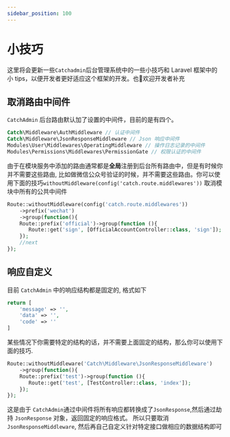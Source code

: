 ```yaml
---
sidebar_position: 100
---
```


# 小技巧
这里将会更新一些`Catchadmin`后台管理系统中的一些小技巧和 Laravel 框架中的小 tips，以便开发者更好适应这个框架的开发。也👏欢迎开发者补充

## 取消路由中间件
`CatchAdmin` 后台路由默认加了设置的中间件，目前的是有四个。
```php
Catch\Middleware\AuthMiddleware // 认证中间件
Catch\Middleware\JsonResponseMiddleware // Json 响应中间件
Modules\User\Middlewares\OperatingMiddleware // 操作日志记录的中间件
Modules\Permissions\Middlewares\PermissionGate // 权限认证的中间件
```
由于在模块服务中添加的路由通常都是**全局**注册到后台所有路由中，但是有时候你并不需要这些路由, 比如做微信公众号验证的时候，并不需要这些路由。你可以使用下面的技巧`withoutMiddleware(config('catch.route.middlewares'))` 取消模块中所有的公共中间件
```php
Route::withoutMiddleware(config('catch.route.middlewares'))
    ->prefix('wechat')
    ->group(function(){
    Route::prefix('official')->group(function (){
       Route::get('sign', [OfficialAccountController::class, 'sign']);
    });
    //next
});
```

## 响应自定义
目前 `CatchAdmin` 中的响应结构都是固定的, 格式如下
```php
return [
    'message' => '',
    'data' => '',
    'code' => ''
]
```
某些情况下你需要特定的结构的话，并不需要上面固定的结构，那么你可以使用下面的技巧.
```php
Route::withoutMiddleware('Catch\Middleware\JsonResponseMiddleware')
    ->group(function(){
    Route::prefix('test')->group(function (){
       Route::get('test', [TestController::class, 'index']);
    });
});
```
这是由于 `CatchAdmin`通过中间件将所有响应都转换成了`JsonResponse`,然后通过劫持 `JsonResponse` 对象，返回固定的响应格式。
所以只要取消 `JsonResponseMiddleware`, 然后再自己自定义针对特定接口做相应的数据结构即可